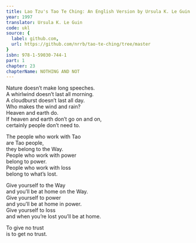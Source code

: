 ```yaml
---
title: Lao Tzu's Tao Te Ching: An English Version by Ursula K. Le Guin
year: 1997
translator: Ursula K. Le Guin
code: ukl
source: {
  label: github.com,
  url: https://github.com/nrrb/tao-te-ching/tree/master
}
isbn: 978-1-59030-744-1
part: 1
chapter: 23
chapterName: NOTHING AND NOT
---
```

Nature doesn’t make long speeches.  
A whirlwind doesn’t last all morning.  
A cloudburst doesn’t last all day.  
Who makes the wind and rain?  
Heaven and earth do.  
If heaven and earth don’t go on and on,  
certainly people don’t need to.  

The people who work with Tao  
are Tao people,  
they belong to the Way.  
People who work with power  
belong to power.  
People who work with loss  
belong to what’s lost.  

Give yourself to the Way  
and you’ll be at home on the Way.  
Give yourself to power  
and you’ll be at home in power.  
Give yourself to loss  
and when you’re lost you’ll be at home.  

To give no trust  
is to get no trust.